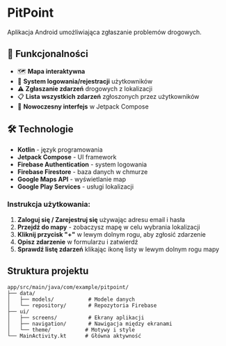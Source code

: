 # PitPoint

Aplikacja Android umożliwiająca zgłaszanie problemów drogowych.

## 🚗 Funkcjonalności

- 🗺️ **Mapa interaktywna** 
- 🔐 **System logowania/rejestracji** użytkowników
- ⚠️ **Zgłaszanie zdarzeń** drogowych z lokalizacji
- 📋 **Lista wszystkich zdarzeń** zgłoszonych przez użytkowników
- 📱 **Nowoczesny interfejs** w Jetpack Compose

## 🛠️ Technologie

- **Kotlin** - język programowania
- **Jetpack Compose** - UI framework
- **Firebase Authentication** - system logowania
- **Firebase Firestore** - baza danych w chmurze
- **Google Maps API** - wyświetlanie map
- **Google Play Services** - usługi lokalizacji

### Instrukcja użytkowania:

1. **Zaloguj się / Zarejestruj się** używając adresu email i hasła
2. **Przejdź do mapy** - zobaczysz mapę w celu wybrania lokalizacji
3. **Kliknij przycisk "+"** w lewym dolnym rogu, aby zgłosić zdarzenie
4. **Opisz zdarzenie** w formularzu i zatwierdź
5. **Sprawdź listę zdarzeń** klikając ikonę listy w lewym dolnym rogu mapy

## Struktura projektu

```
app/src/main/java/com/example/pitpoint/
├── data/
│   ├── models/           # Modele danych
│   └── repository/       # Repozytoria Firebase
├── ui/
│   ├── screens/          # Ekrany aplikacji
│   ├── navigation/       # Nawigacja między ekranami
│   └── theme/           # Motywy i style
└── MainActivity.kt      # Główna aktywność
```
